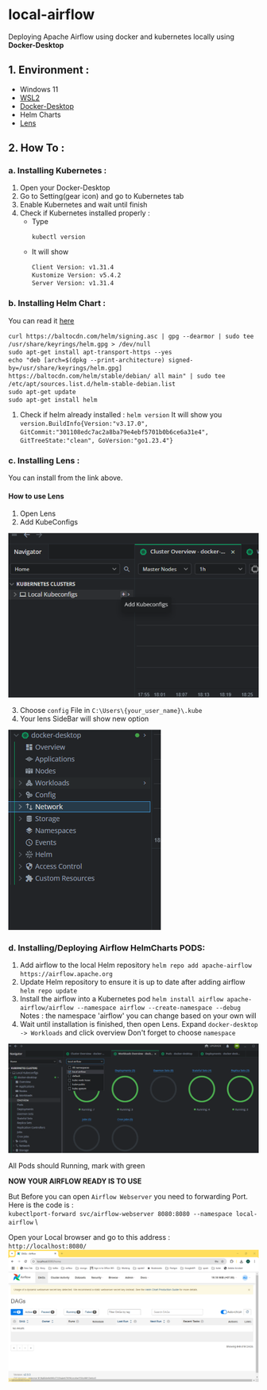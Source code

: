 # local-airflow
Deploying Apache Airflow using docker and kubernetes locally using **Docker-Desktop**

## 1. Environment :
- Windows 11
- [WSL2](https://learn.microsoft.com/en-us/windows/wsl/install) 
- [Docker-Desktop](https://www.docker.com/products/docker-desktop/) 
- Helm Charts
- [Lens](https://k8slens.dev/) 

## 2. How To :
### a. Installing Kubernetes :
1. Open your Docker-Desktop
2. Go to Setting(gear icon) and go to Kubernetes tab
3. Enable Kubernetes and wait until finish
4. Check if Kubernetes installed properly :
   - Type
     ```
     kubectl version
     ```
   - It will show
      ```
      Client Version: v1.31.4
      Kustomize Version: v5.4.2
      Server Version: v1.31.4
      ```
### b. Installing Helm Chart :
You can read it [here](https://helm.sh/docs/intro/install/)
```
curl https://baltocdn.com/helm/signing.asc | gpg --dearmor | sudo tee /usr/share/keyrings/helm.gpg > /dev/null
sudo apt-get install apt-transport-https --yes
echo "deb [arch=$(dpkg --print-architecture) signed-by=/usr/share/keyrings/helm.gpg] https://baltocdn.com/helm/stable/debian/ all main" | sudo tee /etc/apt/sources.list.d/helm-stable-debian.list
sudo apt-get update
sudo apt-get install helm
```
1. Check if helm already installed : `helm version`
It will show you `version.BuildInfo{Version:"v3.17.0", GitCommit:"301108edc7ac2a8ba79e4ebf5701b0b6ce6a31e4", GitTreeState:"clean", GoVersion:"go1.23.4"}`
### c. Installing Lens :
You can install from the link above.
#### How to use Lens
1. Open Lens
2. Add KubeConfigs

![alt text](https://github.com/AnomP29/local-airflow/blob/main/pic/Screenshot%202025-02-08%20185452.png)

3. Choose `config` File in `C:\Users\{your_user_name}\.kube`
4. Your lens SideBar will show new option

![alt text](https://github.com/AnomP29/local-airflow/blob/main/pic/Screenshot%202025-02-08%20190001.png)

### d. Installing/Deploying Airflow HelmCharts PODS:
1. Add airflow to the local Helm repository
`helm repo add apache-airflow https://airflow.apache.org`
2. Update Helm repository to ensure it is up to date after adding airflow
`helm repo update`
3. Install the airflow into a Kubernetes pod
`helm install airflow apache-airflow/airflow --namespace airflow --create-namespace --debug`
Notes : the namespace 'airflow' you can change based on your own will
4. Wait until installation is finished, then open Lens. 
Expand `docker-desktop -> Workloads` and click overview
Don't forget to choose `namespace`

![alt text](https://github.com/AnomP29/local-airflow/blob/main/pic/Screenshot%202025-02-08%20191113.png)

All Pods should Running, mark with green 

**NOW YOUR AIRFLOW READY IS TO USE**

But Before you can open `Airflow Webserver` you need to forwarding Port. Here is the code is : \
`kubectlport-forward svc/airflow-webserver 8080:8080 --namespace local-airflow` \

Open your Local browser and go to this address : \
`http://localhost:8080/` \
![alt text](https://github.com/AnomP29/local-airflow/blob/main/pic/Screenshot%202025-02-08%20191853.png)

